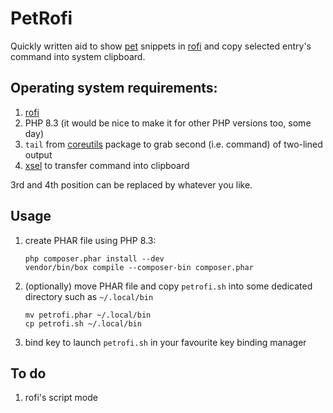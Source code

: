# PetRofi

Quickly written aid to show [pet](https://github.com/knqyf263/pet) snippets in [rofi](https://github.com/davatorium/rofi/)
and copy selected entry's command into system clipboard.

## Operating system requirements:

1. [rofi](https://github.com/davatorium/rofi/)
2. PHP 8.3 (it would be nice to make it for other PHP versions too, some day)
3. `tail` from [coreutils](https://www.gnu.org/software/coreutils/) package to grab second (i.e. command) of two-lined output
4. [xsel](https://vergenet.net/~conrad/software/xsel/) to transfer command into clipboard

3rd and 4th position can be replaced by whatever you like.

## Usage

1. create PHAR file using PHP 8.3:
   ```shell
   php composer.phar install --dev
   vendor/bin/box compile --composer-bin composer.phar
   ```
2. (optionally) move PHAR file and copy `petrofi.sh` into some dedicated directory such as `~/.local/bin`
   ```shell
   mv petrofi.phar ~/.local/bin
   cp petrofi.sh ~/.local/bin
   ```
3. bind key to launch `petrofi.sh` in your favourite key binding manager

## To do

1. rofi's script mode